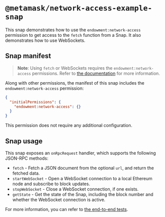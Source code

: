 # `@metamask/network-access-example-snap`

This snap demonstrates how to use the `endowment:network-access` permission to
get access to the `fetch` function from a Snap. It also demonstrates how to use
WebSockets.

## Snap manifest

> **Note**: Using `fetch` or WebSockets requires the `endowment:network-access`
> permissions. Refer to [the documentation](https://docs.metamask.io/snaps/reference/permissions/#endowmentnetwork-access)
> for more information.

Along with other permissions, the manifest of this snap includes the
`endowment:network-access` permission:

```json
{
  "initialPermissions": {
    "endowment:network-access": {}
  }
}
```

This permission does not require any additional configuration.

## Snap usage

This snap exposes an `onRpcRequest` handler, which supports the following
JSON-RPC methods:

- `fetch` - Fetch a JSON document from the optional `url`, and return the
  fetched data.
- `startWebSocket` - Open a WebSocket connection to a local Ethereum node
  and subscribe to block updates.
- `stopWebSocket` - Close a WebSocket connection, if one exists.
- `getState` - Get the state of the Snap, including the block number and whether
  the WebSocket connection is active.

For more information, you can refer to
[the end-to-end tests](./src/index.test.ts).
